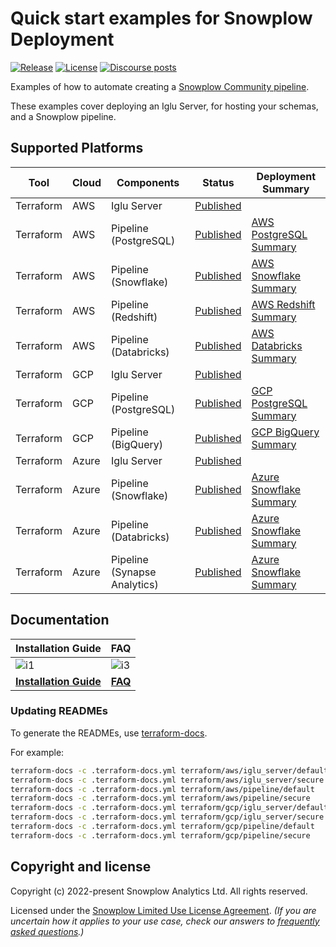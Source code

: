 # Quick start examples for Snowplow Deployment

[![Release][release-badge]][release]
[![License][license-image]][license]
[![Discourse posts][discourse-image]][discourse]

Examples of how to automate creating a [Snowplow Community pipeline](https://github.com/snowplow/snowplow).

These examples cover deploying an Iglu Server, for hosting your schemas, and a Snowplow pipeline.

## Supported Platforms

| Tool       | Cloud | Components                   | Status                                      | Deployment Summary                           |
|------------|-------|------------------------------|---------------------------------------------|----------------------------------------------|
| Terraform  | AWS   | Iglu Server                  | [Published](terraform/aws/iglu_server)      |                                              |
| Terraform  | AWS   | Pipeline (PostgreSQL)        | [Published](terraform/aws/pipeline)         | [AWS PostgreSQL Summary][deploypgsum-aws]    |
| Terraform  | AWS   | Pipeline (Snowflake)         | [Published](terraform/aws/pipeline)         | [AWS Snowflake Summary][deploysfsum-aws]     |
| Terraform  | AWS   | Pipeline (Redshift)          | [Published](terraform/aws/pipeline)         | [AWS Redshift Summary][deployrssum-aws]      |
| Terraform  | AWS   | Pipeline (Databricks)        | [Published](terraform/aws/pipeline)         | [AWS Databricks Summary][deploydbsum-aws]    |
| Terraform  | GCP   | Iglu Server                  | [Published](terraform/gcp/iglu_server)      |                                              |
| Terraform  | GCP   | Pipeline (PostgreSQL)        | [Published](terraform/gcp/pipeline)         | [GCP PostgreSQL Summary][deploypgsum-gcp]    |
| Terraform  | GCP   | Pipeline (BigQuery)          | [Published](terraform/gcp/pipeline)         | [GCP BigQuery Summary][deploybqsum-gcp]      |
| Terraform  | Azure | Iglu Server                  | [Published](terraform/azure/iglu_server)    |                                              |
| Terraform  | Azure | Pipeline (Snowflake)         | [Published](terraform/azure/pipeline)       | [Azure Snowflake Summary][deploysfsum-azure] |
| Terraform  | Azure | Pipeline (Databricks)        | [Published](terraform/azure/pipeline)       | [Azure Snowflake Summary][deploydbsum-azure] |
| Terraform  | Azure | Pipeline (Synapse Analytics) | [Published](terraform/azure/pipeline)       | [Azure Snowflake Summary][deploysasum-azure] |

## Documentation

| Installation Guide                     | FAQ                      |
|----------------------------------------|--------------------------|
| ![i1][install-image]                   |  ![i3][faq-image]        |
| **[Installation Guide][installguide]** |  **[FAQ][faq]**          |

### Updating READMEs

To generate the READMEs, use [terraform-docs][tf-docs].

For example:

```bash
terraform-docs -c .terraform-docs.yml terraform/aws/iglu_server/default
terraform-docs -c .terraform-docs.yml terraform/aws/iglu_server/secure
terraform-docs -c .terraform-docs.yml terraform/aws/pipeline/default
terraform-docs -c .terraform-docs.yml terraform/aws/pipeline/secure
terraform-docs -c .terraform-docs.yml terraform/gcp/iglu_server/default
terraform-docs -c .terraform-docs.yml terraform/gcp/iglu_server/secure
terraform-docs -c .terraform-docs.yml terraform/gcp/pipeline/default
terraform-docs -c .terraform-docs.yml terraform/gcp/pipeline/secure
```

## Copyright and license

Copyright (c) 2022-present Snowplow Analytics Ltd. All rights reserved.

Licensed under the [Snowplow Limited Use License Agreement][license]. _(If you are uncertain how it applies to your use case, check our answers to [frequently asked questions][license-faq].)_

[install-image]: https://d3i6fms1cm1j0i.cloudfront.net/github/images/techdocs.png
[deploy-image]: https://d3i6fms1cm1j0i.cloudfront.net/github/images/setup.png
[faq-image]: https://d3i6fms1cm1j0i.cloudfront.net/github/images/roadmap.png

[installguide]: https://docs.snowplow.io/docs/getting-started-on-community-edition/what-is-quick-start/
[faq]: https://docs.snowplow.io/docs/getting-started-on-community-edition/faq/

[deploypgsum-aws]: https://docs.snowplow.io/docs/getting-started-on-community-edition/what-is-deployed/?warehouse=postgres&cloud=aws
[deploysfsum-aws]: https://docs.snowplow.io/docs/getting-started-on-community-edition/what-is-deployed/?warehouse=snowflake&cloud=aws
[deployrssum-aws]: https://docs.snowplow.io/docs/getting-started-on-community-edition/what-is-deployed/?warehouse=redshift&cloud=aws
[deploydbsum-aws]: https://docs.snowplow.io/docs/getting-started-on-community-edition/what-is-deployed/?warehouse=databricks&cloud=aws
[deploypgsum-gcp]: https://docs.snowplow.io/docs/getting-started-on-community-edition/what-is-deployed/?warehouse=postgres&cloud=gcp
[deploybqsum-gcp]: https://docs.snowplow.io/docs/getting-started-on-community-edition/what-is-deployed/?warehouse=bigquery&cloud=gcp
[deploysfsum-azure]: https://docs.snowplow.io/docs/getting-started-on-community-edition/what-is-deployed/?warehouse=snowflake&cloud=azure
[deploydbsum-azure]: https://docs.snowplow.io/docs/getting-started-on-community-edition/what-is-deployed/?warehouse=databricks&cloud=azure
[deploysasum-azure]: https://docs.snowplow.io/docs/getting-started-on-community-edition/what-is-deployed/?warehouse=synapse&cloud=azure

[license]: https://docs.snowplow.io/limited-use-license-1.0/
[license-image]: https://img.shields.io/badge/license-Snowplow--Limited--Use-blue.svg?style=flat
[license-faq]: https://docs.snowplow.io/docs/contributing/limited-use-license-faq/

[discourse-image]: https://img.shields.io/discourse/posts?server=https%3A%2F%2Fdiscourse.snowplow.io%2F
[discourse]: http://discourse.snowplow.io/

[release]: https://github.com/snowplow/snowplow/releases
[release-badge]: https://img.shields.io/badge/Snowplow-24.02%20%28Patch.1%29-6638b8

[tf-docs]: https://github.com/terraform-docs/terraform-docs
